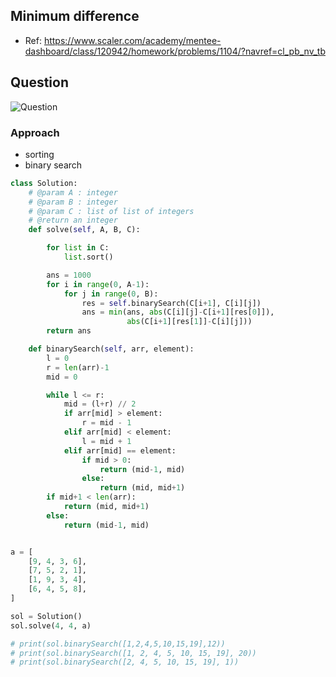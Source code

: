 
## Minimum difference
- Ref: https://www.scaler.com/academy/mentee-dashboard/class/120942/homework/problems/1104/?navref=cl_pb_nv_tb

## Question
![Question](http://ankit-portfolio.s3-ap-southeast-1.amazonaws.com/images/datastructures/scaler/028-minimum-difference-question.png)


### Approach
- sorting
- binary search


```py
class Solution:
    # @param A : integer
    # @param B : integer
    # @param C : list of list of integers
    # @return an integer
    def solve(self, A, B, C):

        for list in C:
            list.sort()

        ans = 1000
        for i in range(0, A-1):
            for j in range(0, B):
                res = self.binarySearch(C[i+1], C[i][j])
                ans = min(ans, abs(C[i][j]-C[i+1][res[0]]),
                          abs(C[i+1][res[1]]-C[i][j]))
        return ans

    def binarySearch(self, arr, element):
        l = 0
        r = len(arr)-1
        mid = 0

        while l <= r:
            mid = (l+r) // 2
            if arr[mid] > element:
                r = mid - 1
            elif arr[mid] < element:
                l = mid + 1
            elif arr[mid] == element:
                if mid > 0:
                    return (mid-1, mid)
                else:
                    return (mid, mid+1)
        if mid+1 < len(arr):
            return (mid, mid+1)
        else:
            return (mid-1, mid)


a = [
    [9, 4, 3, 6],
    [7, 5, 2, 1],
    [1, 9, 3, 4],
    [6, 4, 5, 8],
]

sol = Solution()
sol.solve(4, 4, a)

# print(sol.binarySearch([1,2,4,5,10,15,19],12))
# print(sol.binarySearch([1, 2, 4, 5, 10, 15, 19], 20))
# print(sol.binarySearch([2, 4, 5, 10, 15, 19], 1))
```